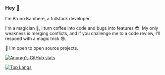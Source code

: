 ### Hey 👋

I'm Bruno Kambere, a fullstack developer.

I'm a magician 🤗, I turn coffee into code and bugs into features 😎. 
My only weakness is merging conflicts, and if you challenge me to a code review, I'll respond with a magic trick 😎.

🙌 I'm open to open source projects.

[![Anurag's GitHub stats](https://github-readme-stats-kamberebr.vercel.app/api?username=kambereBr&show_icons=true&theme=radical)](https://github.com/anuraghazra/github-readme-stats)

[![Top Langs](https://github-readme-stats-kamberebr.vercel.app/api/top-langs/?username=kambereBr&show_icons=true&theme=radical)](https://github.com/anuraghazra/github-readme-stats)
